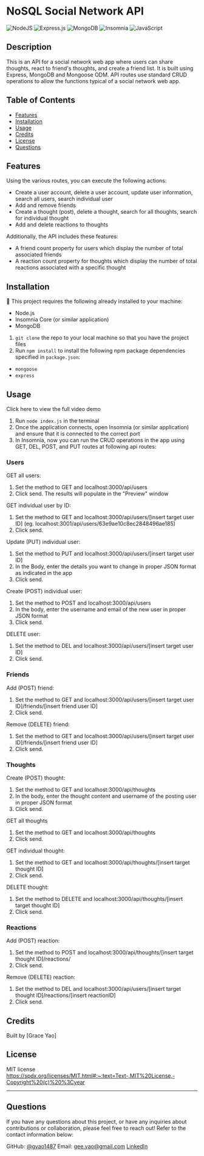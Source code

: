 # NoSQL Social Network API 
![NodeJS](https://img.shields.io/badge/Node.js-43853D?style=for-the-badge&logo=node.js&logoColor=white)
![Express.js](	https://img.shields.io/badge/Express.js-404D59?style=for-the-badge)
![MongoDB](https://img.shields.io/badge/MongoDB-4EA94B?style=for-the-badge&logo=mongodb&logoColor=white)
![Insomnia](https://img.shields.io/badge/Insomnia-black?style=for-the-badge&logo=insomnia&logoColor=5849BE)
![JavaScript](https://img.shields.io/badge/JavaScript-F7DF1E?style=for-the-badge&logo=javascript&logoColor=black)

## Description
This is an API for a social network web app where users can share thoughts, react to friend's thoughts, and create a friend list. It is built using Express, MongoDB and Mongoose ODM. API routes use standard CRUD operations to allow the functions typical of a social network web app.


## Table of Contents 
  - [Features](#features)
  - [Installation](#installation)
  - [Usage](#usage)
  - [Credits](#credits)
  - [License](#license)
  - [Questions](#questions)
  
## Features
Using the various routes, you can execute the following actions: 
* Create a user account, delete a user account, update user information, search all users, search individual user
* Add and remove friends
* Create a thought (post), delete a thought, search for all thoughts, search for individual thought
* Add and delete reactions to thoughts

Additionally, the API includes these features:
* A friend count property for users which display the number of total associated friends
* A reaction count property for thoughts which display the number of total reactions associated with a specific thought 

## Installation
💾 This project requires the following already installed to your machine:
* Node.js
* Insomnia Core (or similar application)
* MongoDB

1. `git clone` the repo to your local machine so that you have the project files
2. Run `npm install` to install the following npm package dependencies specified in `package.json`:
* `mongoose`
* `express`

## Usage
Click here to view the full video demo
1. Run `node index.js` in the terminal
2. Once the application connects, open Insomnia (or similar application) and ensure that it is connected to the correct port
3. In Insomnia, now you can run the CRUD operations in the app using GET, DEL, POST, and PUT routes at following api routes:

### Users
GET all users:
1. Set the method to GET and localhost:3000/api/users
2. Click send. The results will populate in the "Preview" window

GET individual user by ID:
1. Set the method to GET and localhost:3000/api/users/[insert target user ID] (eg. localhost:3001/api/users/63e9ae10c8ec2848496ae185)
2. Click send. 

Update (PUT) individual user:
1. Set the method to PUT and localhost:3000/api/users/[insert target user ID]
2. In the Body, enter the details you want to change in proper JSON format as indicated in the app
3. Click send.

Create (POST) individual user:
1. Set the method to POST and localhost:3000/api/users
2. In the body, enter the username and email of the new user in proper JSON format
3. Click send.

DELETE user:
1. Set the method to DEL and localhost:3000/api/users/[insert target user ID]
2. Click send.

### Friends
Add (POST) friend:
1. Set the method to GET and localhost:3000/api/users/[insert target user ID]/friends/[insert friend user ID]
2. Click send. 

Remove (DELETE) friend:
1. Set the method to GET and localhost:3000/api/users/[insert target user ID]/friends/[insert friend user ID]
2. Click send. 

### Thoughts
Create (POST) thought:
1. Set the method to GET and localhost:3000/api/thoughts
2. In the body, enter the thought content and username of the posting user in proper JSON format
3. Click send. 

GET all thoughts 
1. Set the method to GET and localhost:3000/api/thoughts
2. Click send. 

GET individual thought:
1. Set the method to GET and localhost:3000/api/thoughts/[insert target thought ID]
2. Click send. 

DELETE thought:
1. Set the method to DELETE and localhost:3000/api/thoughts/[insert target thought ID]
2. Click send. 

### Reactions
Add (POST) reaction:
1. Set the method to POST and localhost:3000/api/thoughts/[insert target thought ID]/reactions/
2. Click send. 

Remove (DELETE) reaction:
1. Set the method to DEL and localhost:3000/api/users/[insert target thought ID]/reactions/[insert reactionID]
2. Click send. 

## Credits

Built by [Grace Yao]

## License

MIT license
https://spdx.org/licenses/MIT.html#:~:text=Text-,MIT%20License,-Copyright%20(c)%20%3Cyear

---
## Questions

If you have any questions about this project, or have any inquiries about contributions or collaboration, please feel free to reach out! Refer to the contact information below:

GitHub: [@gyao1487](https://github.com/gyao1487)
Email: gee.yao@gmail.com
[LinkedIn](https://www.linkedin.com/in/grace-yao-51304b139/) 






